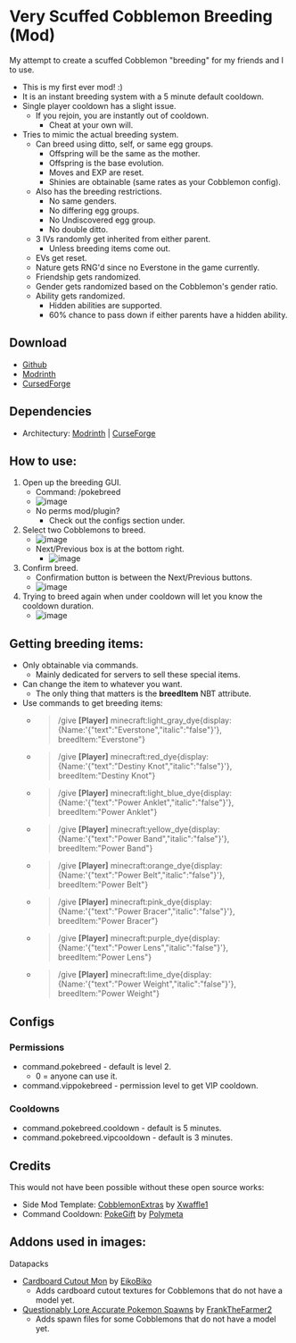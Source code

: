 # Very Scuffed Cobblemon Breeding (Mod)
My attempt to create a scuffed Cobblemon "breeding" for my friends and I to use.
- This is my first ever mod! :)
- It is an instant breeding system with a 5 minute default cooldown.
- Single player cooldown has a slight issue.
    - If you rejoin, you are instantly out of cooldown.
        - Cheat at your own will.
- Tries to mimic the actual breeding system.
    - Can breed using ditto, self, or same egg groups.
        - Offspring will be the same as the mother.
        - Offspring is the base evolution.
        - Moves and EXP are reset.
        - Shinies are obtainable (same rates as your Cobblemon config).
    - Also has the breeding restrictions.
        - No same genders.
        - No differing egg groups.
        - No Undiscovered egg group.
        - No double ditto.
    - 3 IVs randomly get inherited from either parent.
        - Unless breeding items come out.
    - EVs get reset.
    - Nature gets RNG'd since no Everstone in the game currently.
    - Friendship gets randomized.
    - Gender gets randomized based on the Cobblemon's gender ratio.
    - Ability gets randomized.
        - Hidden abilities are supported.
        - 60% chance to pass down if either parents have a hidden ability.

## Download
- [Github](https://github.com/ThomasQTruong/VeryScuffedCobblemonBreeding/releases)
- [Modrinth](https://modrinth.com/mod/veryscuffedcobblemonbreeding)
- [CursedForge](https://curseforge.com/minecraft/mc-mods/veryscuffedcobblemonbreeding/)

## Dependencies
- Architectury: [Modrinth](https://modrinth.com/mod/architectury-api) | [CurseForge](https://www.curseforge.com/minecraft/mc-mods/architectury-api)

## How to use:
1. Open up the breeding GUI.
    - Command: /pokebreed
    - ![image](https://user-images.githubusercontent.com/58405482/232265114-48c663b1-8966-4f62-8911-6519d7d2cc9e.png)
    - No perms mod/plugin?
         - Check out the configs section under.
2. Select two Cobblemons to breed.
    - ![image](https://user-images.githubusercontent.com/58405482/232265199-6c2311e6-e348-41be-a984-3d6a79b6dc5d.png)
    - Next/Previous box is at the bottom right.
        - ![image](https://user-images.githubusercontent.com/58405482/232265149-941782aa-e863-4c98-91ba-5c1616c3f6b6.png)
3. Confirm breed.
    - Confirmation button is between the Next/Previous buttons.
    - ![image](https://user-images.githubusercontent.com/58405482/232265217-2b3493e5-272d-43d8-b7b3-49dd284f98da.png)
4. Trying to breed again when under cooldown will let you know the cooldown duration.
    - ![image](https://user-images.githubusercontent.com/58405482/232265354-a8c21114-5a5d-4343-8be5-f7a41ed43727.png)

## Getting breeding items:
- Only obtainable via commands.
    - Mainly dedicated for servers to sell these special items.
- Can change the item to whatever you want.
    - The only thing that matters is the **breedItem** NBT attribute.
- Use commands to get breeding items:
    - > /give **[Player]** minecraft:light_gray_dye{display:{Name:'{"text":"Everstone","italic":"false"}'}, breedItem:"Everstone"}
    - > /give **[Player]** minecraft:red_dye{display:{Name:'{"text":"Destiny Knot","italic":"false"}'}, breedItem:"Destiny Knot"}
    - > /give **[Player]** minecraft:light_blue_dye{display:{Name:'{"text":"Power Anklet","italic":"false"}'}, breedItem:"Power Anklet"}
    - > /give **[Player]** minecraft:yellow_dye{display:{Name:'{"text":"Power Band","italic":"false"}'}, breedItem:"Power Band"}
    - > /give **[Player]** minecraft:orange_dye{display:{Name:'{"text":"Power Belt","italic":"false"}'}, breedItem:"Power Belt"}
    - > /give **[Player]** minecraft:pink_dye{display:{Name:'{"text":"Power Bracer","italic":"false"}'}, breedItem:"Power Bracer"}
    - > /give **[Player]** minecraft:purple_dye{display:{Name:'{"text":"Power Lens","italic":"false"}'}, breedItem:"Power Lens"}
    - > /give **[Player]** minecraft:lime_dye{display:{Name:'{"text":"Power Weight","italic":"false"}'}, breedItem:"Power Weight"}

## Configs
### Permissions
- command.pokebreed - default is level 2.
  - 0 = anyone can use it.
- command.vippokebreed - permission level to get VIP cooldown.
### Cooldowns
- command.pokebreed.cooldown - default is 5 minutes.
- command.pokebreed.vipcooldown - default is 3 minutes.

## Credits
This would not have been possible without these open source works:
- Side Mod Template: [CobblemonExtras](https://github.com/Xwaffle1/CobblemonExtras) by [Xwaffle1](https://github.com/Xwaffle1/)
- Command Cooldown: [PokeGift](https://github.com/Polymeta/Pokegift/) by [Polymeta](https://github.com/Polymeta)

## Addons used in images:
Datapacks
- [Cardboard Cutout Mon](https://modrinth.com/resourcepack/cardboard-cutout-mon) by [EikoBiko](https://modrinth.com/user/EikoBiko)
    - Adds cardboard cutout textures for Cobblemons that do not have a model yet.
- [Questionably Lore Accurate Pokemon Spawns](https://modrinth.com/datapack/questionably-lore-accurate-pokemon-spawns) by [FrankTheFarmer2](https://modrinth.com/user/FrankTheFarmer2)
    - Adds spawn files for some Cobblemons that do not have a model yet.

